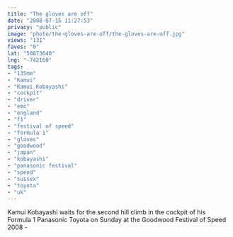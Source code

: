 ```yaml
---
title: "The gloves are off"
date: "2008-07-15 11:27:53"
privacy: "public"
image: "photo/the-gloves-are-off/the-gloves-are-off.jpg"
views: "131"
faves: "0"
lat: "50873640"
lng: "-742160"
tags:
- "135mm"
- "Kamui"
- "Kamui Kobayashi"
- "cockpit"
- "driver"
- "emc"
- "england"
- "f1"
- "festival of speed"
- "formula 1"
- "gloves"
- "goodwood"
- "japan"
- "kobayashi"
- "panasonic festival"
- "speed"
- "sussex"
- "toyota"
- "uk"
---
```

Kamui Kobayashi waits for the second hill climb in the cockpit of his Formula 1 Panasonic Toyota on Sunday at the Goodwood Festival of Speed 2008 - <a href="/photos/2008/07/15/the-gloves-are-off"></a>

